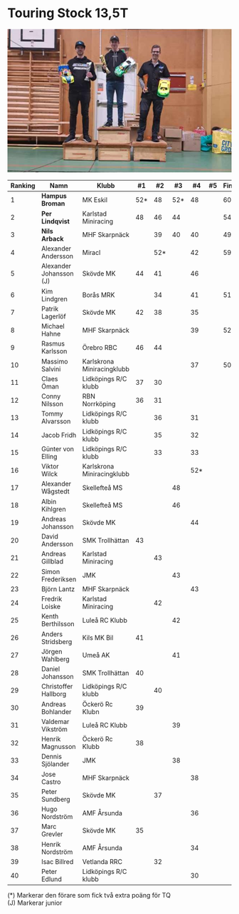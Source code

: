 # Touring Stock 13,5T

<img src="./images/Touring_123_mod.jpeg" alt="drawing" width="700"/>

| Ranking | Namn                    | Klubb                      |  #1 |  #2 |  #3 |  #4 |  #5 | Final | Tot |
| ------- | ----------------------- | -------------------------- | --- | --- | --- | --- | --- | ----- | --- |
| 1       | __Hampus Broman__           | MK Eskil                   | 52* | 48  | 52* | 48  |     | 60    | 212 |
| 2       | __Per Lindqvist__           | Karlstad Miniracing        | 48  | 46  | 44  |     |     | 54    | 192 |
| 3       | __Nils Arback__             | MHF Skarpnäck              |     | 39  | 40  | 40  |     | 49    | 168 |
| 4       | Alexander Andersson     | Miracl                     |     | 52* |     | 42  |     | 59*   | 153 |
| 5       | Alexander Johansson (J) | Skövde MK                  | 44  | 41  |     | 46  |     |       | 131 |
| 6       | Kim Lindgren            | Borås MRK                  |     | 34  |     | 41  |     | 51    | 126 |
| 7       | Patrik Lagerlöf         | Skövde MK                  | 42  | 38  |     | 35  |     |       | 115 |
| 8       | Michael Hahne           | MHF Skarpnäck              |     |     |     | 39  |     | 52    | 91  |
| 9       | Rasmus Karlsson         | Örebro RBC                 | 46  | 44  |     |     |     |       | 90  |
| 10      | Massimo Salvini         | Karlskrona Miniracingklubb |     |     |     | 37  |     | 50    | 87  |
| 11      | Claes Öman              | Lidköpings R/C klubb       | 37  | 30  |     |     |     |       | 67  |
| 12      | Conny Nilsson           | RBN Norrköping             | 36  | 31  |     |     |     |       | 67  |
| 13      | Tommy Alvarsson         | Lidköpings R/C klubb       |     | 36  |     | 31  |     |       | 67  |
| 14      | Jacob Fridh             | Lidköpings R/C klubb       |     | 35  |     | 32  |     |       | 67  |
| 15      | Günter von Elling       | Lidköpings R/C klubb       |     | 33  |     | 33  |     |       | 66  |
| 16      | Viktor Wilck            | Karlskrona Miniracingklubb |     |     |     | 52* |     |       | 52  |
| 17      | Alexander Wågstedt      | Skellefteå MS              |     |     | 48  |     |     |       | 48  |
| 18      | Albin Kihlgren          | Skellefteå MS              |     |     | 46  |     |     |       | 46  |
| 19      | Andreas Johansson       | Skövde MK                  |     |     |     | 44  |     |       | 44  |
| 20      | David Andersson         | SMK Trollhättan            | 43  |     |     |     |     |       | 43  |
| 21      | Andreas Gillblad        | Karlstad Miniracing        |     | 43  |     |     |     |       | 43  |
| 22      | Simon Frederiksen       | JMK                        |     |     | 43  |     |     |       | 43  |
| 23      | Björn Lantz             | MHF Skarpnäck              |     |     |     | 43  |     |       | 43  |
| 24      | Fredrik Loiske          | Karlstad Miniracing        |     | 42  |     |     |     |       | 42  |
| 25      | Kenth Berthilsson       | Luleå RC Klubb             |     |     | 42  |     |     |       | 42  |
| 26      | Anders Stridsberg       | Kils MK Bil                | 41  |     |     |     |     |       | 41  |
| 27      | Jörgen Wahlberg         | Umeå AK                    |     |     | 41  |     |     |       | 41  |
| 28      | Daniel Johansson        | SMK Trollhättan            | 40  |     |     |     |     |       | 40  |
| 29      | Christoffer Hallborg    | Lidköpings R/C klubb       |     | 40  |     |     |     |       | 40  |
| 30      | Andreas Bohlander       | Öckerö Rc Klubn            | 39  |     |     |     |     |       | 39  |
| 31      | Valdemar Vikström       | Luleå RC Klubb             |     |     | 39  |     |     |       | 39  |
| 32      | Henrik Magnusson        | Öckerö Rc Klubb            | 38  |     |     |     |     |       | 38  |
| 33      | Dennis Sjölander        | JMK                        |     |     | 38  |     |     |       | 38  |
| 34      | Jose Castro             | MHF Skarpnäck              |     |     |     | 38  |     |       | 38  |
| 35      | Peter Sundberg          | Skövde MK                  |     | 37  |     |     |     |       | 37  |
| 36      | Hugo Nordström          | AMF Årsunda                |     |     |     | 36  |     |       | 36  |
| 37      | Marc Grevler            | Skövde MK                  | 35  |     |     |     |     |       | 35  |
| 38      | Henrik Nordström        | AMF Årsunda                |     |     |     | 34  |     |       | 34  |
| 39      | Isac Billred            | Vetlanda RRC               |     | 32  |     |     |     |       | 32  |
| 40      | Peter Edlund            | Lidköpings R/C klubb       |     |     |     | 30  |     |       | 30  |

(*) Markerar den förare som fick två extra poäng för TQ </br>
(J) Markerar junior
